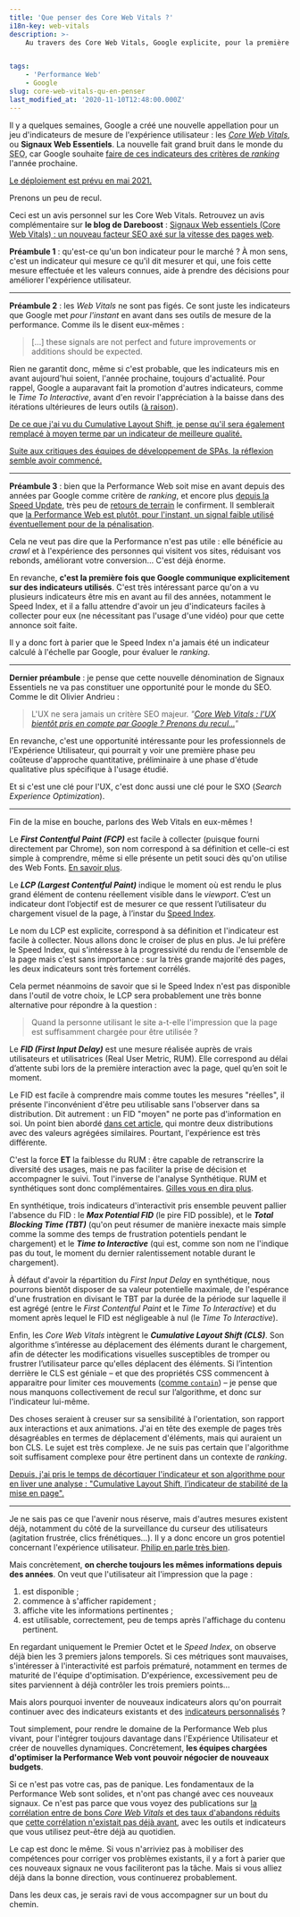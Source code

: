 ```yaml
---
title: 'Que penser des Core Web Vitals ?'
i18n-key: web-vitals
description: >-
    Au travers des Core Web Vitals, Google explicite, pour la première fois, les indicateurs qui lui serviront à évaluer Performance Web et Expérience Utilisateur. Cela change-t-il le paysage de la Performance Web ?


tags:
    - 'Performance Web'
    - Google
slug: core-web-vitals-qu-en-penser
last_modified_at: '2020-11-10T12:48:00.000Z'
---
```


Il y a quelques semaines, Google a créé une nouvelle appellation pour un jeu d'indicateurs de mesure de l'expérience utilisateur : les [<em lang="en">Core Web Vitals</em>](https://web.dev/vitals/), ou **Signaux Web Essentiels**. La nouvelle fait grand bruit dans le monde du <abbr title="Search Engine Optimization" lang="en">SEO</abbr>, car Google souhaite [faire de ces indicateurs des critères de <em lang="en">ranking</em>](https://webmasters.googleblog.com/2020/05/evaluating-page-experience.html) l'année prochaine.

<ins class="bloc" datetime="2020-11-10">Le déploiement est prévu <a href="https://webmasters.googleblog.com/2020/11/timing-for-page-experience.html" lang="en" title="Timing for bringing page experience to Google Search">en mai 2021</a>.</ins>

Prenons un peu de recul.

<div class="emphasis">
Ceci est un avis personnel sur les Core Web Vitals. Retrouvez un avis complémentaire sur <strong>le blog de Dareboost</strong>&nbsp;: <a href="https://blog.dareboost.com/fr/2020/06/signaux-web-essentiels-core-web-vitals/">Signaux Web essentiels (Core Web Vitals) : un nouveau facteur SEO axé sur la vitesse des pages web</a>.
</div>

**Préambule 1** : qu'est-ce qu'un bon indicateur pour le marché ? À mon sens, c'est un indicateur qui mesure ce qu'il dit mesurer et qui, une fois cette mesure effectuée et les valeurs connues, aide à prendre des décisions pour améliorer l'expérience utilisateur.

---

**Préambule 2** : les <em lang="en">Web Vitals</em> ne sont pas figés. Ce sont juste les indicateurs que Google met _pour l'instant_ en avant dans ses outils de mesure de la performance. Comme ils le disent eux-mêmes :

> […] these signals are not perfect and future improvements or additions should be expected.

Rien ne garantit donc, même si c'est probable, que les indicateurs mis en avant aujourd'hui soient, l'année prochaine, toujours d'actualité. Pour rappel, Google a auparavant fait la promotion d'autres indicateurs, comme le <em lang="en">Time To Interactive</em>, avant d'en revoir l'appréciation à la baisse dans des itérations ultérieures de leurs outils ([à raison](https://boris.schapira.dev/2019/05/mesurer-interactivite-time-to-interactive/)).

<ins class="bloc" datetime="2020-09-15">De ce que j'ai vu du <a href="/notes/2020-09-cumulative-layout-shift-stabilite-page/">Cumulative Layout Shift</a>, je pense qu'il sera également remplacé à moyen terme par un indicateur de meilleure qualité.</ins>

<ins class="bloc" datetime="2021-01-21">Suite aux critiques des équipes de développement de SPAs, <a href="https://web.dev/better-layout-shift-metric/" hreflang="en">la réflexion semble avoir commencé</a>.</ins>

---

**Préambule 3** : bien que la Performance Web soit mise en avant depuis des années par Google comme critère de <em lang="en">ranking</em>, et encore plus [depuis la Speed Update](https://blog.dareboost.com/fr/2018/01/google-speed-update-vitesse-ranking/), très peu de [retours de terrain](https://wpostats.com/) le confirment. Il semblerait que [la Performance Web est plutôt, pour l'instant, un signal faible utilisé éventuellement pour de la pénalisation](https://www.abondance.com/20200505-42675-un-point-sur-la-vitesse-de-chargement-des-pages-et-le-seo-video-seo-abondance-n155.html).

Cela ne veut pas dire que la Performance n'est pas utile : elle bénéficie au <em lang="en">crawl</em> et à l'expérience des personnes qui visitent vos sites, réduisant vos rebonds, améliorant votre conversion… C'est déjà énorme.

En revanche, **c'est la première fois que Google communique explicitement sur des indicateurs utilisés**. C'est très intéressant parce qu'on a vu plusieurs indicateurs être mis en avant au fil des années, notamment le Speed Index, et il a fallu attendre d'avoir un jeu d'indicateurs faciles à collecter pour eux (ne nécessitant pas l'usage d'une vidéo) pour que cette annonce soit faite.

Il y a donc fort à parier que le Speed Index n'a jamais été un indicateur calculé à l'échelle par Google, pour évaluer le <em lang="en">ranking</em>.

---

**Dernier préambule** : je pense que cette nouvelle dénomination de Signaux Essentiels ne va pas constituer une opportunité pour le monde du SEO. Comme le dit Olivier Andrieu :

> L'UX ne sera jamais un critère SEO majeur. <cite>"[Core Web Vitals : l’UX bientôt pris en compte par Google ? Prenons du recul…](https://www.abondance.com/20200529-42880-core-web-vitals-lux-sera-t-il-bientot-pris-en-compte-par-google-prenons-du-recul.html)"</cite>

En revanche, c'est une opportunité intéressante pour les professionnels de l'Expérience Utilisateur, qui pourrait y voir une première phase peu coûteuse d'approche quantitative, préliminaire à une phase d'étude qualitative plus spécifique à l'usage étudié.

Et si c'est une clé pour l'UX, c'est donc aussi une clé pour le SXO (<em lang="en">Search Experience Optimization</em>).

---

Fin de la mise en bouche, parlons des Web Vitals en eux-mêmes !

Le **<em lang="en">First Contentful Paint (FCP)</em>** est facile à collecter (puisque fourni directement par Chrome), son nom correspond à sa définition et celle-ci est simple à comprendre, même si elle présente un petit souci dès qu'on utilise des Web Fonts. [En savoir plus](https://blog.dareboost.com/fr/2019/09/first-contentful-paint-fcp-2/).

Le **<em lang="en">LCP (Largest Contentful Paint)</em>** indique le moment où est rendu le plus grand élément de contenu réellement visible dans le <em lang="en">viewport</em>. C’est un indicateur dont l’objectif est de mesurer ce que ressent l’utilisateur du chargement visuel de la page, à l’instar du [Speed Index](https://blog.dareboost.com/fr/2018/02/speed-index-performance-web/).

Le nom du LCP est explicite, correspond à sa définition et l'indicateur est facile à collecter. Nous allons donc le croiser de plus en plus. Je lui préfère le Speed Index, qui s'intéresse à la progressivité du rendu de l'ensemble de la page mais c'est sans importance : sur la très grande majorité des pages, les deux indicateurs sont très fortement corrélés.

Cela permet néanmoins de savoir que si le Speed Index n'est pas disponible dans l'outil de votre choix, le LCP sera probablement une très bonne alternative pour répondre à la question :

> Quand la personne utilisant le site a-t-elle l'impression que la page est suffisamment chargée pour être utilisée ?

Le **<em lang="en">FID (First Input Delay)</em>** est une mesure réalisée auprès de vrais utilisateurs et utilisatrices (Real User Metric, RUM). Elle correspond au délai d’attente subi lors de la première interaction avec la page, quel qu’en soit le moment.

Le FID est facile à comprendre mais comme toutes les mesures "réelles", il présente l'inconvénient d'être peu utilisable sans l'observer dans sa distribution. Dit autrement : un FID "moyen" ne porte pas d'information en soi. Un point bien abordé [dans cet article](https://blog.dareboost.com/fr/2019/11/search-console-rapport-vitesse/), qui montre deux distributions avec des valeurs agrégées similaires. Pourtant, l'expérience est très différente.

C'est la force **ET** la faiblesse du RUM : être capable de retranscrire la diversité des usages, mais ne pas faciliter la prise de décision et accompagner le suivi. Tout l'inverse de l'analyse Synthétique. RUM et synthétiques sont donc complémentaires. [Gilles vous en dira plus](https://www.youtube.com/watch?v=9PBeqHXk7zw).

En synthétique, trois indicateurs d'interactivit pris ensemble peuvent pallier l'absence du FID : le **<em lang="en">Max Potential FID</em>** (le pire FID possible), et le **<em lang="en">Total Blocking Time (TBT)</em>** (qu'on peut résumer de manière inexacte mais simple comme la somme des temps de frustration potentiels pendant le chargement) et le **<em lang="en">Time to Interactive</em>** (qui est, comme son nom ne l'indique pas du tout, le moment du dernier ralentissement notable durant le chargement).

À défaut d'avoir la répartition du <em lang="en">First Input Delay</em> en synthétique, nous pourrons bientôt disposer de sa valeur potentielle maximale, de l'espérance d'une frustration en divisant le TBT par la durée de la période sur laquelle il est agrégé (entre le <em lang="en">First Contentful Paint</em> et le <em lang="en">Time To Interactive</em>) et du moment après lequel le FID est négligeable à nul (le <em lang="en">Time To Interactive</em>).

Enfin, les <em lang="en">Core Web Vitals</em> intègrent le **<em lang="en">Cumulative Layout Shift (CLS)</em>**. Son algorithme s’intéresse au déplacement des éléments durant le chargement, afin de détecter les modifications visuelles susceptibles de tromper ou frustrer l’utilisateur parce qu'elles déplacent des éléments. Si l’intention derrière le CLS est géniale – et que des propriétés CSS commencent à apparaitre pour limiter ces mouvements ([comme `contain`](https://css-tricks.com/lets-take-a-deep-dive-into-the-css-contain-property/)) – je pense que nous manquons collectivement de recul sur l’algorithme, et donc sur l'indicateur lui-même.

Des choses seraient à creuser sur sa sensibilité à l'orientation, son rapport aux interactions et aux animations. J'ai en tête des exemple de pages très désagréables en termes de déplacement d'éléments, mais qui auraient un bon CLS. Le sujet est très complexe. Je ne suis pas certain que l'algorithme soit suffisament complexe pour être pertinent dans un contexte de <em lang="en">ranking</em>.

<ins class="bloc" datetime="2020-09-15">Depuis, j'ai pris le temps de décortiquer l'indicateur et son algorithme pour en liver une analyse : "[Cumulative Layout Shift, l’indicateur de stabilité de la mise en page](/notes/2020-09-cumulative-layout-shift-stabilite-page/)".</ins>

---

Je ne sais pas ce que l'avenir nous réserve, mais d'autres mesures existent déjà, notamment du côté de la surveillance du curseur des utilisateurs (agitation frustrée, clics frénétiques…). Il y a donc encore un gros potentiel concernant l'expérience utilisateur. [Philip en parle très bien](https://youtu.be/nEHsHioWY1U).

Mais concrètement, **on cherche toujours les mêmes informations depuis des années**. On veut que l'utilisateur ait l'impression que la page :

1. est disponible ;
2. commence à s'afficher rapidement ;
3. affiche vite les informations pertinentes ;
4. est utilisable, correctement, peu de temps après l'affichage du contenu pertinent.

En regardant uniquement le Premier Octet et le <em lang="en">Speed Index</em>, on observe déjà bien les 3 premiers jalons temporels. Si ces métriques sont mauvaises, s'intéresser à l'interactivité est parfois prématuré, notamment en termes de maturité de l'équipe d'optimisation. D'expérience, excessivement peu de sites parviennent à déjà contrôler les trois premiers points…

Mais alors pourquoi inventer de nouveaux indicateurs alors qu'on pourrait continuer avec des indicateurs existants et des [indicateurs personnalisés](https://boris.schapira.dev/2019/09/custom-timing-prochaine-frame/) ?

Tout simplement, pour rendre le domaine de la Performance Web plus vivant, pour l'intégrer toujours davantage dans l'Expérience Utilisateur et créer de nouvelles dynamiques. Concrètement, **les équipes chargées d'optimiser la Performance Web vont pouvoir négocier de nouveaux budgets**.

Si ce n'est pas votre cas, pas de panique. Les fondamentaux de la Performance Web sont solides, et n'ont pas changé avec ces nouveaux signaux. Ce n'est pas parce que vous voyez des publications sur [la corrélation entre de bons <em lang="en">Core Web Vitals</em> et des taux d'abandons réduits](https://blog.chromium.org/2020/05/the-science-behind-web-vitals.html) que [cette corrélation n'existait pas déjà avant](https://webmasters.googleblog.com/2019/04/user-experience-improvements-with-page.html), avec les outils et indicateurs que vous utilisez peut-être déjà au quotidien.

Le cap est donc le même. Si vous n'arriviez pas à mobiliser des compétences pour corriger vos problèmes existants, il y a fort à parier que ces nouveaux signaux ne vous faciliteront pas la tâche. Mais si vous alliez déjà dans la bonne direction, vous continuerez probablement.

Dans les deux cas, je serais ravi de vous accompagner sur un bout du chemin.
